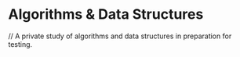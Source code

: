 # Algorithms & Data Structures

// A private study of algorithms and data structures in preparation for testing.

